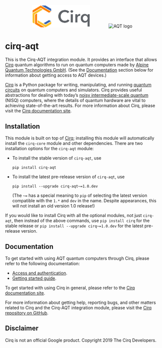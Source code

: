<div align="center">
<img width="190px" alt="Cirq logo"
src="https://raw.githubusercontent.com/quantumlib/Cirq/refs/heads/main/docs/images/Cirq_logo_color.svg"
><img width="60px" height="0" alt=""><img width="200px" alt="AQT logo"
src="https://www.aqt.eu/wp-content/uploads/2024/01/Logo-AQT-Alpine-Quantum-Technologies-2.png">
</div>

# cirq-aqt

This is the Cirq-AQT integration module. It provides an interface that allows
[Cirq] quantum algorithms to run on quantum computers made by [Alpine Quantum
Technologies GmbH](https://www.aqt.eu). (See the [Documentation](#documentation)
section below for information about getting access to AQT devices.)

[Cirq] is a Python package for writing, manipulating, and running [quantum
circuits](https://en.wikipedia.org/wiki/Quantum_circuit) on quantum computers
and simulators. Cirq provides useful abstractions for dealing with today’s
[noisy intermediate-scale quantum](https://arxiv.org/abs/1801.00862) (NISQ)
computers, where the details of quantum hardware are vital to achieving
state-of-the-art results. For more information about Cirq, please visit the
[Cirq documentation site].

[Cirq]: https://github.com/quantumlib/cirq
[Cirq documentation site]: https://quantumai.google/cirq

## Installation

This module is built on top of [Cirq]; installing this module will
automatically install the `cirq-core` module and other dependencies. There are
two installation options for the `cirq-aqt` module:

*   To install the stable version of `cirq-aqt`, use

    ```shell
    pip install cirq-aqt
    ```

*   To install the latest pre-release version of `cirq-aqt`, use

    ```shell
    pip install --upgrade cirq-aqt~=1.0.dev
    ```

    (The `~=` has a special meaning to `pip` of selecting the latest version
    compatible with the `1.*` and `dev` in the name. Despite appearances,
    this will not install an old version 1.0 release!)

If you would like to install Cirq with all the optional modules, not just
`cirq-aqt`, then instead of the above commands, use `pip install cirq` for the
stable release or `pip install --upgrade cirq~=1.0.dev` for the latest pre-release
version.

## Documentation

To get started with using AQT quantum computers through Cirq, please refer to
the following documentation:

*   [Access and authentication](https://quantumai.google/cirq/aqt/access).
*   [Getting started
    guide](https://quantumai.google/cirq/tutorials/aqt/getting_started).

To get started with using Cirq in general, please refer to the [Cirq
documentation site].

For more information about getting help, reporting bugs, and other matters
related to Cirq and the Cirq-AQT integration module, please visit the [Cirq
repository on GitHub](https://github.com/quantumlib/Cirq).

## Disclaimer

Cirq is not an official Google product. Copyright 2019 The Cirq Developers.
